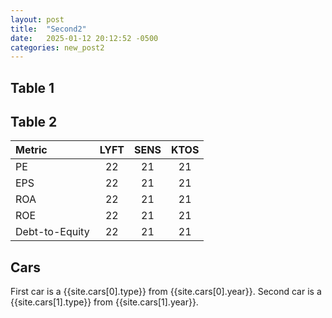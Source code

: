 ```yaml
---
layout: post
title:  "Second2"
date:   2025-01-12 20:12:52 -0500
categories: new_post2
---
```



## Table 1
<!-- 
| Company              | Closing price (USD) | Volume (M) |
| :---------------- | :------: | :----: |
| {{site.stock_data[0].company_name}} ({{site.stock_data[0].ticker}}) |   {{site.stock_data[0].close_p}}   | {{site.stock_data[0].close_v}} |
| {{site.stock_data[1].company_name}} ({{site.stock_data[1].ticker}}) |   {{site.stock_data[1].close_p}}   | {{site.stock_data[1].close_v}} |
| {{site.stock_data[2].company_name}} ({{site.stock_data[2].ticker}}) |   {{site.stock_data[2].close_p}}   | {{site.stock_data[2].close_v}} |
| {{site.stock_data[3].company_name}} ({{site.stock_data[3].ticker}}) |   {{site.stock_data[3].close_p}}   | {{site.stock_data[3].close_v}} |
| {{site.stock_data[4].company_name}} ({{site.stock_data[4].ticker}}) |   {{site.stock_data[4].close_p}}   | {{site.stock_data[4].close_v}} | -->

## Table 2

| Metric    | LYFT | SENS | KTOS |
| :-------- | :------: | :----: | :---:  |
| PE |   22   | 21 |  21 |
| EPS |   22   | 21 |  21 |
| ROA |   22   | 21 |  21 |
| ROE |   22   | 21 |  21 |
| Debt-to-Equity |   22   | 21 |  21 |


## Cars

First car is a {{site.cars[0].type}} from {{site.cars[0].year}}. Second car is a {{site.cars[1].type}} from {{site.cars[1].year}}.


